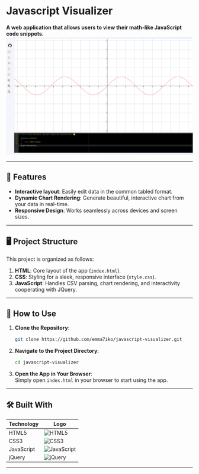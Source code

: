 # Javascript Visualizer

**A web application that allows users to view their math-like JavaScript code snippets.**  
![screenshot](screenshot.png)

---

## 🌟 Features  

- **Interactive layout**: Easily edit data in the common tabled format.  
- **Dynamic Chart Rendering**: Generate beautiful, interactive chart from your data in real-time.  
- **Responsive Design**: Works seamlessly across devices and screen sizes.  
---

## 🖥️ Project Structure  

This project is organized as follows:  

1. **HTML**: Core layout of the app (`index.html`).  
2. **CSS**: Styling for a sleek, responsive interface (`style.css`).  
3. **JavaScript**: Handles CSV parsing, chart rendering, and interactivity cooperating with JQuery.  

---

## 🚀 How to Use  

1. **Clone the Repository**:  
   ```bash  
   git clone https://github.com/emma7iko/javascript-visualizer.git  
   ```  

2. **Navigate to the Project Directory**:  
   ```bash  
   cd javascript-visualizer 
   ```  

3. **Open the App in Your Browser**:  
   Simply open `index.html` in your browser to start using the app.  

---

## 🛠️ Built With  

| **Technology**      | **Logo**                                  |  
|----------------------|-------------------------------------------|  
| HTML5               | ![HTML5](https://img.shields.io/badge/HTML5-E34F26?style=for-the-badge&logo=html5&logoColor=white) |  
| CSS3                | ![CSS3](https://img.shields.io/badge/CSS3-1572B6?style=for-the-badge&logo=css3&logoColor=white) |  
| JavaScript          | ![JavaScript](https://img.shields.io/badge/JavaScript-F7DF1E?style=for-the-badge&logo=javascript&logoColor=black) | 
| jQuery              | ![jQuery](https://img.shields.io/badge/jQuery-0769AD?style=for-the-badge&logo=jquery&logoColor=white) |

---
